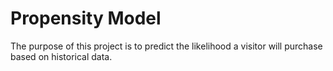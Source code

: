 # Propensity Model

The purpose of this project is to predict the likelihood a visitor will purchase based on historical data.

